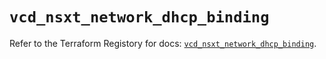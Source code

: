 # `vcd_nsxt_network_dhcp_binding`

Refer to the Terraform Registory for docs: [`vcd_nsxt_network_dhcp_binding`](https://registry.terraform.io/providers/vmware/vcd/3.10.0/docs/resources/nsxt_network_dhcp_binding).

